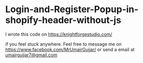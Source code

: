 # Login-and-Register-Popup-in-shopify-header-without-js

I wrote this code on https://knightforgestudio.com/

if you feel stuck anywhere. Feel free to message me on https://www.facebook.com/MrUmairGujjar/ or send a email at umairgujjar7@gmail.com

